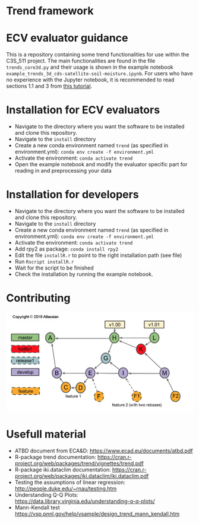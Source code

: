 Trend framework
===============

ECV evaluator guidance
===============================
This is a repository containing some trend functionalities for use within the C3S_511 project. The main functionalities are found in the file `trends_core3d.py` and their usage is shown in the example notebook `example_trends_3d_cds-satellite-soil-moisture.ipynb`. For users who have no experience with the Jupyter notebook, it is recommended to read sections 1.1 and 3 from [this tutorial](https://jupyter-notebook-beginner-guide.readthedocs.io/en/latest/what_is_jupyter.html#notebook-document).

Installation for ECV evaluators
===============================
 - Navigate to the directory where you want the software to be installed and clone this repository.
 - Navigate to the `install` directory
 - Create a new conda environment named `trend` (as specified in environment.yml): `conda env create -f environment.yml`
 - Activate the environment: `conda activate trend`
 - Open the example notebook and modify the evaluator specific part for reading in and preprocessing your data

Installation for developers
===========================

 - Navigate to the directory where you want the software to be installed and clone this repository.
 - Navigate to the `install` directory
 - Create a new conda environment named `trend` (as specified in environment.yml): `conda env create -f environment.yml`
 - Activate the environment: `conda activate trend`
 - Add rpy2 as package: `conda install rpy2`
 - Edit the file `installR.r` to point to the right installation path (see file) 
 - Run `Rscript installR.r`
 - Wait for the script to be finished
 - Check the installation by running  the example notebook.

Contributing
=============
![Gitflow Workflow (Copyright: Atlassian)](figs/gitflow.png)

# Usefull material
- ATBD document from ECA&D: https://www.ecad.eu/documents/atbd.pdf
- R-package trend documentation: https://cran.r-project.org/web/packages/trend/vignettes/trend.pdf
- R-package iki.dataclim documentation: https://cran.r-project.org/web/packages/iki.dataclim/iki.dataclim.pdf
- Testing the assumptions of linear regression: http://people.duke.edu/~rnau/testing.htm
- Understanding Q-Q Plots: https://data.library.virginia.edu/understanding-q-q-plots/
- Mann-Kendall test  https://vsp.pnnl.gov/help/vsample/design_trend_mann_kendall.htm
